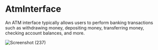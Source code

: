 # AtmInterface
An ATM interface typically allows users to perform banking transactions such as withdrawing money, depositing money, transferring money, checking account balances, and more.



![Screenshot (237)](https://github.com/Rutujaasabe/AtmInterface/assets/97525707/b23c2782-e1ff-4732-a7ca-d945c1525888)

